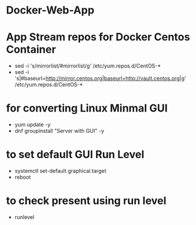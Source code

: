 # Docker-Web-App

# App Stream repos for Docker Centos Container
  * sed -i 's/mirrorlist/#mirrorlist/g' /etc/yum.repos.d/CentOS-*
  * sed -i 's|#baseurl=http://mirror.centos.org|baseurl=http://vault.centos.org|g' /etc/yum.repos.d/CentOS-*

# for converting Linux Minmal GUI 
 * yum update -y
 * dnf groupinstall "Server with GUI" -y
# to set default GUI Run Level
 * systemctl set-default graphical.target
 * reboot
# to check present using run level 
 * runlevel 
